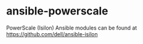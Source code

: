 # ansible-powerscale
PowerScale (Isilon) Ansible modules can be found at https://github.com/dell/ansible-isilon

